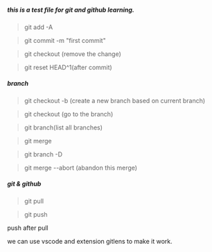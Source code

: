 ##### this is a test file for git and github learning.

> git add -A

> git commit -m "first commit"

> git checkout <filename> (remove the change)

> git reset HEAD^1(after commit)

##### branch
> git checkout -b <branchname> 
(create a new branch based on current branch)

> git checkout <branchname> (go to the branch)

> git branch(list all branches)

> git merge <branchname>

> git branch -D <branchname>

> git merge --abort (abandon this merge)

##### git & github
> git pull

> git push

push after pull

we can use vscode and extension gitlens to make it work.